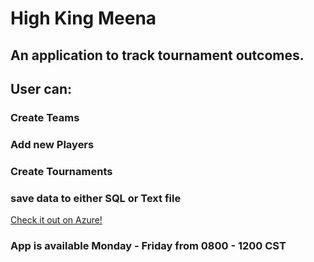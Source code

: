 # High King Meena
## An application to track tournament outcomes.
## User can:
  ### Create Teams
  ### Add new Players
  ### Create Tournaments
  ### save data to either SQL or Text file

[Check it out on Azure!](https://www.instagram.com/easyeigo/) 

### App is available Monday - Friday from 0800 - 1200 CST


